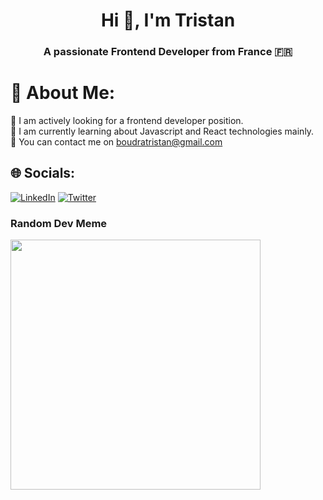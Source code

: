 <h1 align="center">Hi 👋, I'm Tristan</h1>
<h3 align="center">A passionate Frontend Developer from France 🇫🇷</h3>

# 💫 About Me:
🔭 I am actively looking for a frontend developer position.<br>🌱 I am currently learning about Javascript and React technologies mainly.<br>💬 You can contact me on boudratristan@gmail.com


## 🌐 Socials:
[![LinkedIn](https://img.shields.io/badge/LinkedIn-%230077B5.svg?logo=linkedin&logoColor=white)](https://www.linkedin.com/in/tristan-boudra-a43b6918a/) [![Twitter](https://img.shields.io/badge/Twitter-%231DA1F2.svg?logo=Twitter&logoColor=white)](https://twitter.com/TristanBoudra) 

### Random Dev Meme
<img src='https://randommeme-five.vercel.app/' style="height: 400px;"/>

<!-- Proudly created with GPRM ( https://gprm.itsvg.in ) -->
